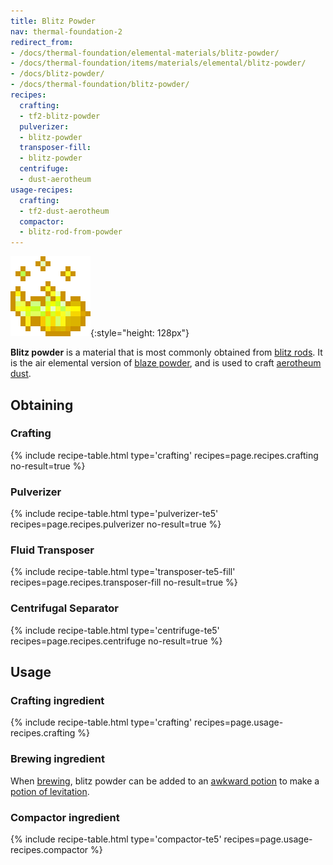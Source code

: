 ```yaml
---
title: Blitz Powder
nav: thermal-foundation-2
redirect_from:
- /docs/thermal-foundation/elemental-materials/blitz-powder/
- /docs/thermal-foundation/items/materials/elemental/blitz-powder/
- /docs/blitz-powder/
- /docs/thermal-foundation/blitz-powder/
recipes:
  crafting:
  - tf2-blitz-powder
  pulverizer:
  - blitz-powder
  transposer-fill:
  - blitz-powder
  centrifuge:
  - dust-aerotheum
usage-recipes:
  crafting:
  - tf2-dust-aerotheum
  compactor:
  - blitz-rod-from-powder
---
```


![Blitz powder](/assets/images/thermal-foundation/blitz-powder.gif){:style="height: 128px"}


**Blitz powder** is a material that is most commonly obtained from [blitz
rods](/docs/thermal-foundation-2/blitz-rod/). It is the air elemental version of [blaze
powder](https://minecraft.gamepedia.com/Blaze_Powder), and is used to craft
[aerotheum dust](/docs/thermal-foundation-2/aerotheum-dust/).


Obtaining
---------

### Crafting
{% include recipe-table.html type='crafting' recipes=page.recipes.crafting no-result=true %}

### Pulverizer
{% include recipe-table.html type='pulverizer-te5' recipes=page.recipes.pulverizer no-result=true %}

### Fluid Transposer
{% include recipe-table.html type='transposer-te5-fill' recipes=page.recipes.transposer-fill no-result=true %}

### Centrifugal Separator
{% include recipe-table.html type='centrifuge-te5' recipes=page.recipes.centrifuge no-result=true %}


Usage
-----

### Crafting ingredient
{% include recipe-table.html type='crafting' recipes=page.usage-recipes.crafting %}

### Brewing ingredient
When [brewing](https://minecraft.gamepedia.com/Brewing), blitz powder can be
added to an [awkward
potion](https://minecraft.gamepedia.com/Potion#Base_potions) to make a [potion
of levitation](/docs/cofh-core-4/potions/).

### Compactor ingredient
{% include recipe-table.html type='compactor-te5' recipes=page.usage-recipes.compactor %}
